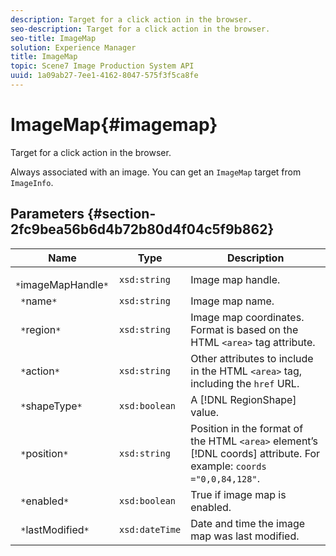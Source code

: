 ```yaml
---
description: Target for a click action in the browser.
seo-description: Target for a click action in the browser.
seo-title: ImageMap
solution: Experience Manager
title: ImageMap
topic: Scene7 Image Production System API
uuid: 1a09ab27-7ee1-4162-8047-575f3f5ca8fe
---
```


# ImageMap{#imagemap}

Target for a click action in the browser.

 Always associated with an image. You can get an `ImageMap` target from `ImageInfo`. 

## Parameters {#section-2fc9bea56b6d4b72b80d4f04c5f9b862}

|  Name  | Type  | Description  |
|---|---|---|
|  ` *`imageMapHandle`*`  | `xsd:string`  | Image map handle.  |
|  ` *`name`*`  | `xsd:string`  | Image map name.  |
|  ` *`region`*`  | `xsd:string`  |Image map coordinates. Format is based on the HTML `<area>` tag attribute.  |
|  ` *`action`*`  | `xsd:string`  |Other attributes to include in the HTML `<area>` tag, including the `href` URL.  |
|  ` *`shapeType`*`  | `xsd:boolean`  |A [!DNL RegionShape] value.  |
|  ` *`position`*`  | `xsd:string`  |Position in the format of the HTML `<area>` element’s [!DNL coords] attribute. For example: `coords ="0,0,84,128"`.  |
|  ` *`enabled`*`  | `xsd:boolean`  | True if image map is enabled.  |
|  ` *`lastModified`*`  | `xsd:dateTime`  | Date and time the image map was last modified.  |

